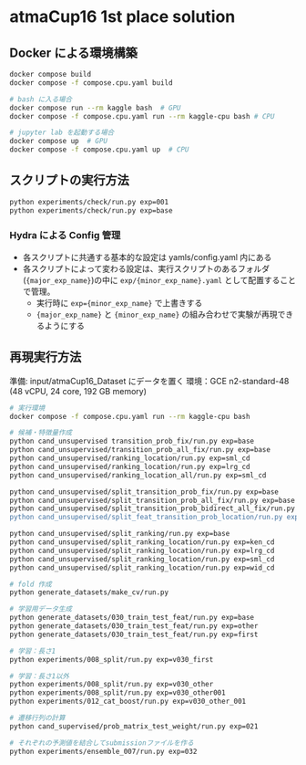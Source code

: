 # atmaCup16 1st place solution

## Docker による環境構築

```sh
docker compose build
docker compose -f compose.cpu.yaml build

# bash に入る場合
docker compose run --rm kaggle bash  # GPU
docker compose -f compose.cpu.yaml run --rm kaggle-cpu bash # CPU

# jupyter lab を起動する場合
docker compose up  # GPU
docker compose -f compose.cpu.yaml up  # CPU
```

## スクリプトの実行方法

```sh
python experiments/check/run.py exp=001
python experiments/check/run.py exp=base
```

### Hydra による Config 管理
- 各スクリプトに共通する基本的な設定は yamls/config.yaml 内にある
- 各スクリプトによって変わる設定は、実行スクリプトのあるフォルダ(`{major_exp_name}`)の中に `exp/{minor_exp_name}.yaml` として配置することで管理。
    - 実行時に `exp={minor_exp_name}` で上書きする
    - `{major_exp_name}` と `{minor_exp_name}` の組み合わせで実験が再現できるようにする


## 再現実行方法
準備: input/atmaCup16_Dataset にデータを置く
環境：GCE n2-standard-48 (48 vCPU, 24 core, 192 GB memory)

```sh
# 実行環境
docker compose -f compose.cpu.yaml run --rm kaggle-cpu bash

# 候補・特徴量作成
python cand_unsupervised transition_prob_fix/run.py exp=base
python cand_unsupervised/transition_prob_all_fix/run.py exp=base
python cand_unsupervised/ranking_location/run.py exp=sml_cd
python cand_unsupervised/ranking_location/run.py exp=lrg_cd
python cand_unsupervised/ranking_location_all/run.py exp=sml_cd

python cand_unsupervised/split_transition_prob_fix/run.py exp=base
python cand_unsupervised/split_transition_prob_all_fix/run.py exp=base
python cand_unsupervised/split_transition_prob_bidirect_all_fix/run.py exp=base'
python cand_unsupervised/split_feat_transition_prob_location/run.py exp=base'

python cand_unsupervised/split_ranking/run.py exp=base
python cand_unsupervised/split_ranking_location/run.py exp=ken_cd
python cand_unsupervised/split_ranking_location/run.py exp=lrg_cd
python cand_unsupervised/split_ranking_location/run.py exp=sml_cd
python cand_unsupervised/split_ranking_location/run.py exp=wid_cd

# fold 作成
python generate_datasets/make_cv/run.py 

# 学習用データ生成
python generate_datasets/030_train_test_feat/run.py exp=base
python generate_datasets/030_train_test_feat/run.py exp=other
python generate_datasets/030_train_test_feat/run.py exp=first

# 学習：長さ1
python experiments/008_split/run.py exp=v030_first

# 学習：長さ1以外
python experiments/008_split/run.py exp=v030_other
python experiments/008_split/run.py exp=v030_other001
python experiments/012_cat_boost/run.py exp=v030_other_001

# 遷移行列の計算
python cand_supervised/prob_matrix_test_weight/run.py exp=021

# それぞれの予測値を結合してsubmissionファイルを作る
python experiments/ensemble_007/run.py exp=032
```
